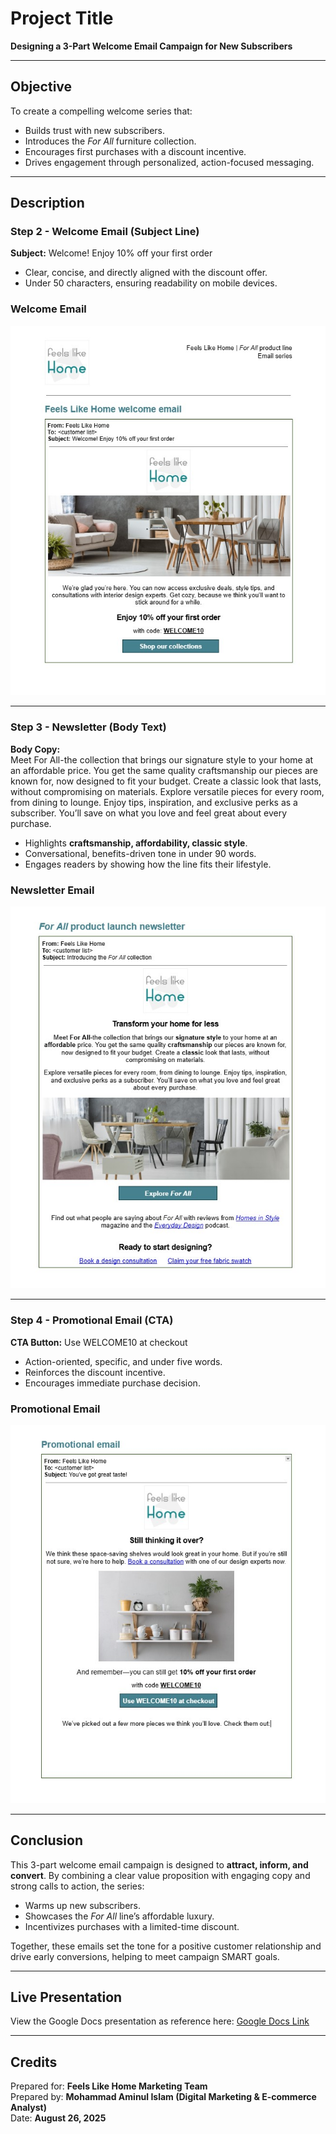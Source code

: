 # Project Title  
**Designing a 3-Part Welcome Email Campaign for New Subscribers**  

---

## Objective  
To create a compelling welcome series that:  
- Builds trust with new subscribers.  
- Introduces the *For All* furniture collection.  
- Encourages first purchases with a discount incentive.  
- Drives engagement through personalized, action-focused messaging.  

---

## Description  

### Step 2 - Welcome Email (Subject Line)  
**Subject:** Welcome! Enjoy 10% off your first order  
- Clear, concise, and directly aligned with the discount offer.  
- Under 50 characters, ensuring readability on mobile devices.  

### Welcome Email  
![Welcome Email](https://github.com/aminbiography/Google-Digital-Marketing---E-commerce-Professional-Certificate/blob/main/bar-graph-chart-image/Complete%20an%20email%20series-01.jpg?raw=true)  

---

### Step 3 - Newsletter (Body Text)  
**Body Copy:**  
Meet For All-the collection that brings our signature style to your home at an affordable price. You get the same quality craftsmanship our pieces are known for, now designed to fit your budget. Create a classic look that lasts, without compromising on materials. Explore versatile pieces for every room, from dining to lounge. Enjoy tips, inspiration, and exclusive perks as a subscriber. You’ll save on what you love and feel great about every purchase.  

- Highlights **craftsmanship, affordability, classic style**.  
- Conversational, benefits-driven tone in under 90 words.  
- Engages readers by showing how the line fits their lifestyle.  

### Newsletter Email  
![Newsletter](https://github.com/aminbiography/Google-Digital-Marketing---E-commerce-Professional-Certificate/blob/main/bar-graph-chart-image/Complete%20an%20email%20series-02.jpg)  

---

### Step 4 - Promotional Email (CTA)  
**CTA Button:** Use WELCOME10 at checkout  
- Action-oriented, specific, and under five words.  
- Reinforces the discount incentive.  
- Encourages immediate purchase decision.  

### Promotional Email  
![Promotional Email](https://github.com/aminbiography/Google-Digital-Marketing---E-commerce-Professional-Certificate/blob/main/bar-graph-chart-image/Complete%20an%20email%20series-03.jpg)  

---

## Conclusion  
This 3-part welcome email campaign is designed to **attract, inform, and convert**. By combining a clear value proposition with engaging copy and strong calls to action, the series:  
- Warms up new subscribers.  
- Showcases the *For All* line’s affordable luxury.  
- Incentivizes purchases with a limited-time discount.  

Together, these emails set the tone for a positive customer relationship and drive early conversions, helping to meet campaign SMART goals.  

---

## Live Presentation  
View the Google Docs presentation as reference here: [Google Docs Link](https://docs.google.com/document/d/16TVQGdGZTcIRHVfdNKOcyI0yQ0nqS3kBC68oEhHqsRA/edit?usp=sharing)  

---

## Credits  
Prepared for: **Feels Like Home Marketing Team**  
Prepared by: **Mohammad Aminul Islam (Digital Marketing & E-commerce Analyst)**  
Date: **August 26, 2025**  
